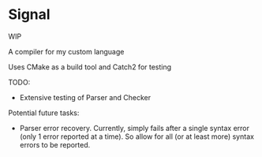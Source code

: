 # Signal

WIP

A compiler for my custom language

Uses CMake as a build tool and Catch2 for testing

TODO:
- Extensive testing of Parser and Checker

Potential future tasks:
- Parser error recovery. Currently, simply fails after a single syntax error (only 1 error reported at a time). So allow for all (or at least more) syntax errors to be reported.
